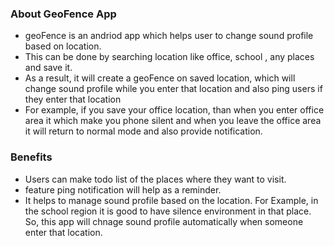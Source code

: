 <h3>About GeoFence App</h3>
<ul>
<li>geoFence is an andriod app which helps user to change sound profile based on location.</li>
<li>This can be done by searching location like office, school , any places and save it.</li> 
<li>As a result, it will create a geoFence on saved location, which will change sound profile while you enter that location and also ping users if they enter that location</li> 
<li>For example, if you save your office location, than when you enter office area it which make you phone silent and when you leave the office area it will return to normal mode and also provide notification.</li>
</ul>

<h3>Benefits</h3>
<ul>
<li>Users can make todo list of the places where they want to visit.</li>
<li>feature ping notification will help as a reminder.</li>
<li>It helps to manage sound profile based on the location. For Example, in the school region it is good to have silence environment in that place. So, this app will chnage sound profile automatically when someone enter that location.</li>
</ul>
